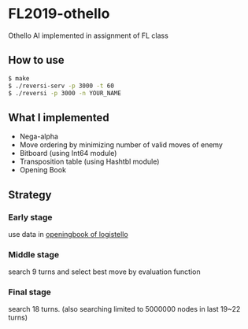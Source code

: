 # FL2019-othello
Othello AI implemented in assignment of FL class

## How to use
 
```sh
$ make
$ ./reversi-serv -p 3000 -t 60
$ ./reversi -p 3000 -n YOUR_NAME
```
## What I implemented
 - Nega-alpha
 - Move ordering by minimizing number of valid moves of enemy
 - Bitboard (using Int64 module)
 - Transposition table (using Hashtbl module)
 - Opening Book

## Strategy

### Early stage
use data in [openingbook of logistello](https://skatgame.net/mburo/log.html)
### Middle stage
search 9 turns and select best move by evaluation function
### Final stage
search 18 turns. (also searching limited to 5000000 nodes in last 19~22 turns)
